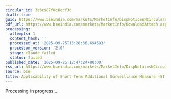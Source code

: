 ```yaml
---
circular_id: 3e6c987f0c8ecf3c
draft: true
guid: https://www.bseindia.com/markets/MarketInfo/DispNoticesNCirculars.aspx?Noticeid={2E486A64-CE92-4E93-A098-24F96B5B4019}&noticeno=20250925-40&dt=09/25/2025&icount=40&totcount=59&flag=0
pdf_url: https://www.bseindia.com/markets/MarketInfo/DownloadAttach.aspx?id=20250925-40&attachedId=02163ad1-0d64-4f6d-928d-0ba06e70f4b9
processing:
  attempts: 1
  content_hash: ''
  processed_at: '2025-09-25T15:28:36.694593'
  processor_version: '2.0'
  stage: claude_failed
  status: failed
published_date: '2025-09-25T12:47:24+00:00'
rss_url: https://www.bseindia.com/markets/MarketInfo/DispNoticesNCirculars.aspx?Noticeid={2E486A64-CE92-4E93-A098-24F96B5B4019}&noticeno=20250925-40&dt=09/25/2025&icount=40&totcount=59&flag=0
source: bse
title: Applicability of Short Term Additional Surveillance Measure (ST-ASM)
---
```


Processing in progress...